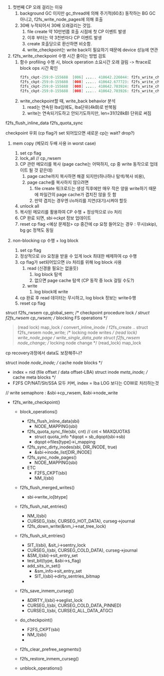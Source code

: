 1. 첫번째 CP 오래 걸리는 이유
   1. background GC 이지만 gc_thread에 의해 주기적(60초) 동작하는 BG GC 아니고, f2fs_write_node_pages에 의해 호출
   2. 30배 누적되어서 30배 오래걸리는 것임.
      1. file create 약 10만번쯤 호출 시점에 첫 CP 이벤트 발생
      2. 이후 부터는 약 3천번마다 CP 이벤트 발생
      3. create 호출당으로 환산하면 비슷함.
      4. write_checkpoint는 write back이 필요하기 때문에 device 성능에 연관
2. f2fs_write_checkpoint 수행 시간 줄이는 방법 검토
   1. 함수 profiling 수행 시, block operation 소요시간 오래 걸림 -> ftrace로 block ops 시간 확인
      ```java
      f2fs_ckpt-259:0-155688  [006] ..... 410642.226044: f2fs_write_checkpoint: dev = (259,0), checkpoint for Sync, state = start block_ops
      f2fs_ckpt-259:0-155688  [008] ..... 410642.677723: f2fs_write_checkpoint: dev = (259,0), checkpoint for Sync, state = finish block_ops
      f2fs_ckpt-259:0-155688  [008] ..... 410642.703924: f2fs_write_checkpoint: dev = (259,0), checkpoint for Sync, state = finish checkpoint
      f2fs_ckpt-259:0-155688  [008] ..... 410642.703926: f2fs_write_checkpoint: dev = (259,0), checkpoint for Sync, state = elapsed 477882954
      ```
   2. write_checkpoint할 때, write_back behavior 분석
      1. read는 연속된 lba임에도, lba단위(4kB)로 반복됨
      2. write는 연속되기도하고 안되기도하지만, len=31(128kB) 단위로 써짐




f2fs_flush_inline_data
f2fs_quota_sync


checkpoint 우회 (cp flag가 set 되어있으면 새로운 cp는 wait? drop?)
1. mem copy (메모리 두배 사용 in worst case)
   1. set cp flag
   2. lock_all // cp_rwsem
   3. CP 관련 메모리를 복사 (page cache는 어떡하지, cp 중 write 동작으로 업데이트 될 것 같은데)
      1. page cache까지 복사하면 해결 되지만(하나하나 탐색/복사 비용),
      2. page cache를 복사하지 않으려면
         1. file create 워크로드는 생성 직후에만 매우 작은 양을 write하기 때문에 파일간의 page cache가 겹치진 않을 듯 함
         2. 만약 겹치는 경우엔 i/o처리를 지연(대기)시켜야 할듯
   4. unlock all
   5. 복사된 메모리를 활용하여 CP 수행 + 정상적으로 i/o 처리
   6. CP 완료 되면, sbi->ckpt 정보 업데이트
   7. reset cp flag
   <예상 문제점>
   cp 중간에 cp 요청 들어오는 경우 : 무시(skip), bg gc 정책도 동일

   
2. non-blocking cp 수행 + log block
   1. set cp flag
   2. 정상적으로 i/o 요청을 받을 수 있게 lock 최대한 배제하여 cp 수행
   3. cp flag가 set되어있으면 i/o 처리를 위해 log block 사용
      1. read (신경쓸 필요는 없을듯)
         1. log block 탐색
         2. 없으면 page cache 탐색 (CP 동작 중 lock 걸릴 수도?)
      2. write
         1. log block에 write
   4. cp 완료 후 read 데이터는 무시하고, log block 정보는 write수행
   5. reset cp flag


struct f2fs_rwsem cp_global_sem;    /* checkpoint procedure lock */
struct f2fs_rwsem cp_rwsem;     /* blocking FS operations */
   > (read lock) map_lock / convert_inline_inode / f2fs_create ..
struct f2fs_rwsem node_write;       /* locking node writes */
   > (read lock) write_node_page / write_single_data_pate
struct f2fs_rwsem node_change;  /* locking node change */
   > (read_lock) map_lock


cp recovery과정에서 data도 보장해주나?

struct inode *node_inode;       /* cache node blocks */
   - index = nid (file offset / data offset-LBA)
struct inode *meta_inode;       /* cache meta blocks */ 
   - F2FS CP/NAT/SIt/SSA 모두 커버, index = lba
LOG 보다는 COW로 처리하는것


// write semaphore : &sbi->cp_rwsem, &sbi->node_write
- f2fs_write_checkpoint()
   - block_operations()
     - f2fs_flush_inline_data(sbi)
       - NODE_MAPPING(sbi)
     - f2fs_quota_sync_file(sbi, cnt)  // cnt < MAXQUOTAS
       - struct quota_info *dqopt = sb_dqopt(sbi->sb)
       - dqopt->files[type]->i_mapping
     - f2fs_sync_dirty_inodes(sbi, DIR_INODE, true)
       - &sbi->inode_list[DIR_INODE]
     - f2fs_sync_node_pages()
       - NODE_MAPPING(sbi)
     - ETC
       - F2FS_CKPT(sbi)
       - NM_I(sbi)
    
   - f2fs_flush_merged_writes()
     - sbi->write_io[btype]
  
   - f2fs_flush_nat_entries()
     - NM_I(sbi)
     - CURSEG_I(sbi, CURSEG_HOT_DATA), curseg->journal
     - f2fs_down_write(&nm_i->nat_tree_lock)
  
   - f2fs_flush_sit_entries()
     - SIT_I(sbi), &sit_i->sentry_lock
     - CURSEG_I(sbi, CURSEG_COLD_DATA), curseg->journal
     - &SM_I(sbi)->sit_entry_set
     - test_bit(type, &sbi->s_flag)
     - add_sits_in_set()
       - &sm_info->sit_entry_set
       - SIT_I(sbi)->dirty_sentries_bitmap
     - 
   - f2fs_save_inmem_curseg()
     - &DIRTY_I(sbi)->seglist_lock
     - CURSEG_I(sbi, CURSEG_COLD_DATA_PINNED)
     - CURSEG_I(sbi, CURSEG_ALL_DATA_ATGC)
  
   - do_checkpoint()
     - F2FS_CKPT(sbi)
     - NM_I(sbi)
     - 
   - f2fs_clear_prefree_segments()
   - f2fs_restore_inmem_curseg()
   - unblock_operations()